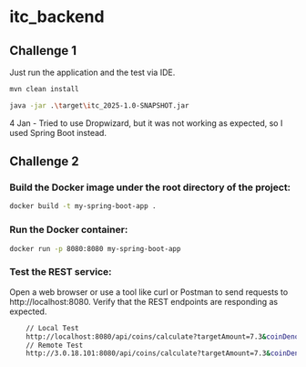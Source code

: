 # itc_backend

## Challenge 1
Just run the application and the test via IDE.
```bash  
mvn clean install
```

```bash  
java -jar .\target\itc_2025-1.0-SNAPSHOT.jar
```

4 Jan - Tried to use Dropwizard, but it was not working as expected, so I used Spring Boot instead.

## Challenge 2
### Build the Docker image under the root directory of the project:
```bash  
docker build -t my-spring-boot-app .
```
### Run the Docker container:  
```bash
docker run -p 8080:8080 my-spring-boot-app
```
### Test the REST service:  
Open a web browser or use a tool like curl or Postman to send requests to http://localhost:8080.
Verify that the REST endpoints are responding as expected.
```bash
    // Local Test
    http://localhost:8080/api/coins/calculate?targetAmount=7.3&coinDenominations=0.01,0.5,1,5,10
    // Remote Test
    http://3.0.18.101:8080/api/coins/calculate?targetAmount=7.3&coinDenominations=0.01,0.5,1,5,10
```
